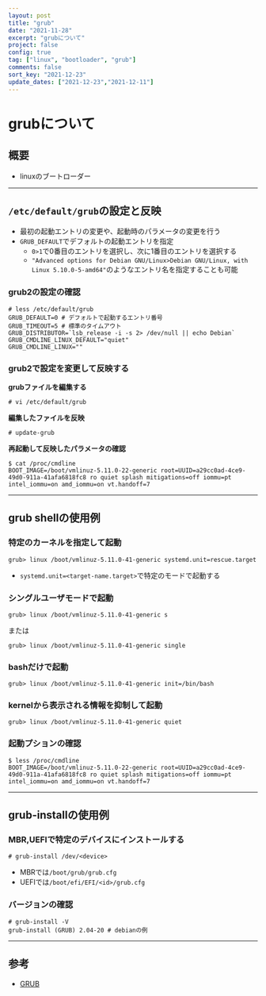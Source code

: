 ```yaml
---
layout: post
title: "grub"
date: "2021-11-28"
excerpt: "grubについて"
project: false
config: true
tag: ["linux", "bootloader", "grub"]
comments: false
sort_key: "2021-12-23"
update_dates: ["2021-12-23","2021-12-11"]
---
```


# grubについて

## 概要
 - linuxのブートローダー

---

## `/etc/default/grub`の設定と反映
 - 最初の起動エントリの変更や、起動時のパラメータの変更を行う
 - `GRUB_DEFAULT`でデフォルトの起動エントリを指定
   - `0>1`で0番目のエントリを選択し、次に1番目のエントリを選択する
   - `"Advanced options for Debian GNU/Linux>Debian GNU/Linux, with Linux 5.10.0-5-amd64"`のようなエントリ名を指定することも可能

### grub2の設定の確認

```console
# less /etc/default/grub
GRUB_DEFAULT=0 # デフォルトで起動するエントリ番号
GRUB_TIMEOUT=5 # 標準のタイムアウト
GRUB_DISTRIBUTOR=`lsb_release -i -s 2> /dev/null || echo Debian`
GRUB_CMDLINE_LINUX_DEFAULT="quiet"
GRUB_CMDLINE_LINUX=""
```

### grub2で設定を変更して反映する

**grubファイルを編集する**  
```console
# vi /etc/default/grub
```

**編集したファイルを反映**  
```console
# update-grub
```

**再起動して反映したパラメータの確認**  
```console
$ cat /proc/cmdline
BOOT_IMAGE=/boot/vmlinuz-5.11.0-22-generic root=UUID=a29cc0ad-4ce9-49d0-911a-41afa6818fc8 ro quiet splash mitigations=off iommu=pt intel_iommu=on amd_iommu=on vt.handoff=7
```

---

## grub shellの使用例

### 特定のカーネルを指定して起動

```console
grub> linux /boot/vmlinuz-5.11.0-41-generic systemd.unit=rescue.target
```
 - `systemd.unit=<target-name.target>`で特定のモードで起動する

### シングルユーザモードで起動

```console
grub> linux /boot/vmlinuz-5.11.0-41-generic s
```
または
```console
grub> linux /boot/vmlinuz-5.11.0-41-generic single
```

### bashだけで起動

```console
grub> linux /boot/vmlinuz-5.11.0-41-generic init=/bin/bash
```

### kernelから表示される情報を抑制して起動

```console
grub> linux /boot/vmlinuz-5.11.0-41-generic quiet
```

### 起動プションの確認

```cosnole
$ less /proc/cmdline
BOOT_IMAGE=/boot/vmlinuz-5.11.0-22-generic root=UUID=a29cc0ad-4ce9-49d0-911a-41afa6818fc8 ro quiet splash mitigations=off iommu=pt intel_iommu=on amd_iommu=on vt.handoff=7
```

---

## grub-installの使用例

### MBR,UEFIで特定のデバイスにインストールする

```console
# grub-install /dev/<device>
```
 - MBRでは`/boot/grub/grub.cfg`
 - UEFIでは`/boot/efi/EFI/<id>/grub.cfg`

### バージョンの確認

```console
# grub-install -V
grub-install (GRUB) 2.04-20 # debianの例
```

---

## 参考
 - [GRUB](https://wiki.archlinux.jp/index.php/GRUB)
